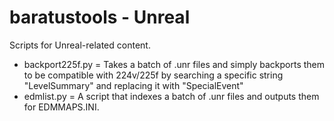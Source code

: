 # baratustools - Unreal

Scripts for Unreal-related content.

- backport225f.py = Takes a batch of .unr files and simply backports them to be compatible with 224v/225f by searching a specific string "LevelSummary" and replacing it with "SpecialEvent"
- edmlist.py = A script that indexes a batch of .unr files and outputs them for EDMMAPS.INI.
